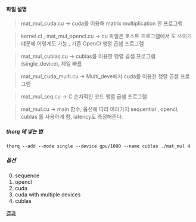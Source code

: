 #### 파일 설명

> mat_mul_cuda.cu -> cuda를 이용해 matrix multiplication 한 프로그램

> kernel.cl , mat_mul_opencl.cu -> cu 파일은 호스트 프로그램에서 도 쓰이기 떄문에 이렇게도 가능 , 기존 OpenCl 행렬 곱셈 프로그램

> mat_mul_cublas.cu -> cublas를 이용한 행렬 곱셈 프로그램
(single_device), 제일 빠름

> mat_mul_cuda_multi.cu -> Multi_deve에서 cuda를 이용한 행렬 곱셈 프로그램

> mat_mul_seq.cu -> C 순차적인 코드 행렬 곱셈 프로그램

>mat_mul.cu -> main 함수, 옵션에 따라 여러가지 sequential , opencl, cublas 를 사용하게 함, latency도 측정해준다.

##### thorq 에 넣는 법
~~~
thorq --add --mode single --device gpu/1080 --name cublas ./mat_mul 4
~~~
##### 옵션
0. sequence
1. opencl
2. cuda
3. cuda with multiple devices
4. cublas

[결과](https://www.evernote.com/l/AuEbT6ZoFHtN75ISt0H6u3A1tdEznbl1nAw)
